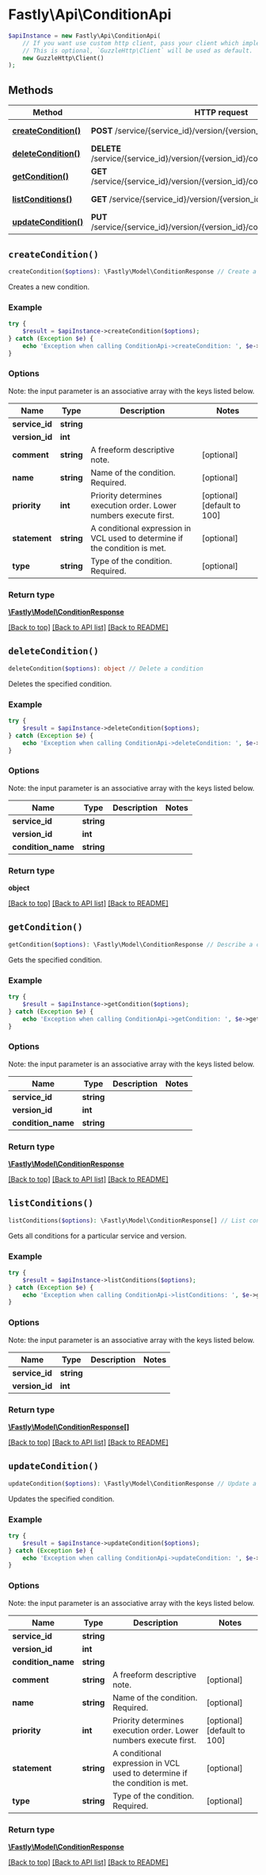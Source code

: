 # Fastly\Api\ConditionApi


```php
$apiInstance = new Fastly\Api\ConditionApi(
    // If you want use custom http client, pass your client which implements `GuzzleHttp\ClientInterface`.
    // This is optional, `GuzzleHttp\Client` will be used as default.
    new GuzzleHttp\Client()
);
```

## Methods

Method | HTTP request | Description
------------- | ------------- | -------------
[**createCondition()**](ConditionApi.md#createCondition) | **POST** /service/{service_id}/version/{version_id}/condition | Create a condition
[**deleteCondition()**](ConditionApi.md#deleteCondition) | **DELETE** /service/{service_id}/version/{version_id}/condition/{condition_name} | Delete a condition
[**getCondition()**](ConditionApi.md#getCondition) | **GET** /service/{service_id}/version/{version_id}/condition/{condition_name} | Describe a condition
[**listConditions()**](ConditionApi.md#listConditions) | **GET** /service/{service_id}/version/{version_id}/condition | List conditions
[**updateCondition()**](ConditionApi.md#updateCondition) | **PUT** /service/{service_id}/version/{version_id}/condition/{condition_name} | Update a condition


## `createCondition()`

```php
createCondition($options): \Fastly\Model\ConditionResponse // Create a condition
```

Creates a new condition.

### Example
```php
try {
    $result = $apiInstance->createCondition($options);
} catch (Exception $e) {
    echo 'Exception when calling ConditionApi->createCondition: ', $e->getMessage(), PHP_EOL;
}
```

### Options

Note: the input parameter is an associative array with the keys listed below.

Name | Type | Description  | Notes
------------- | ------------- | ------------- | -------------
**service_id** | **string** |  |
**version_id** | **int** |  |
**comment** | **string** | A freeform descriptive note. | [optional]
**name** | **string** | Name of the condition. Required. | [optional]
**priority** | **int** | Priority determines execution order. Lower numbers execute first. | [optional] [default to 100]
**statement** | **string** | A conditional expression in VCL used to determine if the condition is met. | [optional]
**type** | **string** | Type of the condition. Required. | [optional]

### Return type

[**\Fastly\Model\ConditionResponse**](../Model/ConditionResponse.md)

[[Back to top]](#) [[Back to API list]](../../README.md#endpoints)
[[Back to README]](../../README.md)

## `deleteCondition()`

```php
deleteCondition($options): object // Delete a condition
```

Deletes the specified condition.

### Example
```php
try {
    $result = $apiInstance->deleteCondition($options);
} catch (Exception $e) {
    echo 'Exception when calling ConditionApi->deleteCondition: ', $e->getMessage(), PHP_EOL;
}
```

### Options

Note: the input parameter is an associative array with the keys listed below.

Name | Type | Description  | Notes
------------- | ------------- | ------------- | -------------
**service_id** | **string** |  |
**version_id** | **int** |  |
**condition_name** | **string** |  |

### Return type

**object**

[[Back to top]](#) [[Back to API list]](../../README.md#endpoints)
[[Back to README]](../../README.md)

## `getCondition()`

```php
getCondition($options): \Fastly\Model\ConditionResponse // Describe a condition
```

Gets the specified condition.

### Example
```php
try {
    $result = $apiInstance->getCondition($options);
} catch (Exception $e) {
    echo 'Exception when calling ConditionApi->getCondition: ', $e->getMessage(), PHP_EOL;
}
```

### Options

Note: the input parameter is an associative array with the keys listed below.

Name | Type | Description  | Notes
------------- | ------------- | ------------- | -------------
**service_id** | **string** |  |
**version_id** | **int** |  |
**condition_name** | **string** |  |

### Return type

[**\Fastly\Model\ConditionResponse**](../Model/ConditionResponse.md)

[[Back to top]](#) [[Back to API list]](../../README.md#endpoints)
[[Back to README]](../../README.md)

## `listConditions()`

```php
listConditions($options): \Fastly\Model\ConditionResponse[] // List conditions
```

Gets all conditions for a particular service and version.

### Example
```php
try {
    $result = $apiInstance->listConditions($options);
} catch (Exception $e) {
    echo 'Exception when calling ConditionApi->listConditions: ', $e->getMessage(), PHP_EOL;
}
```

### Options

Note: the input parameter is an associative array with the keys listed below.

Name | Type | Description  | Notes
------------- | ------------- | ------------- | -------------
**service_id** | **string** |  |
**version_id** | **int** |  |

### Return type

[**\Fastly\Model\ConditionResponse[]**](../Model/ConditionResponse.md)

[[Back to top]](#) [[Back to API list]](../../README.md#endpoints)
[[Back to README]](../../README.md)

## `updateCondition()`

```php
updateCondition($options): \Fastly\Model\ConditionResponse // Update a condition
```

Updates the specified condition.

### Example
```php
try {
    $result = $apiInstance->updateCondition($options);
} catch (Exception $e) {
    echo 'Exception when calling ConditionApi->updateCondition: ', $e->getMessage(), PHP_EOL;
}
```

### Options

Note: the input parameter is an associative array with the keys listed below.

Name | Type | Description  | Notes
------------- | ------------- | ------------- | -------------
**service_id** | **string** |  |
**version_id** | **int** |  |
**condition_name** | **string** |  |
**comment** | **string** | A freeform descriptive note. | [optional]
**name** | **string** | Name of the condition. Required. | [optional]
**priority** | **int** | Priority determines execution order. Lower numbers execute first. | [optional] [default to 100]
**statement** | **string** | A conditional expression in VCL used to determine if the condition is met. | [optional]
**type** | **string** | Type of the condition. Required. | [optional]

### Return type

[**\Fastly\Model\ConditionResponse**](../Model/ConditionResponse.md)

[[Back to top]](#) [[Back to API list]](../../README.md#endpoints)
[[Back to README]](../../README.md)
